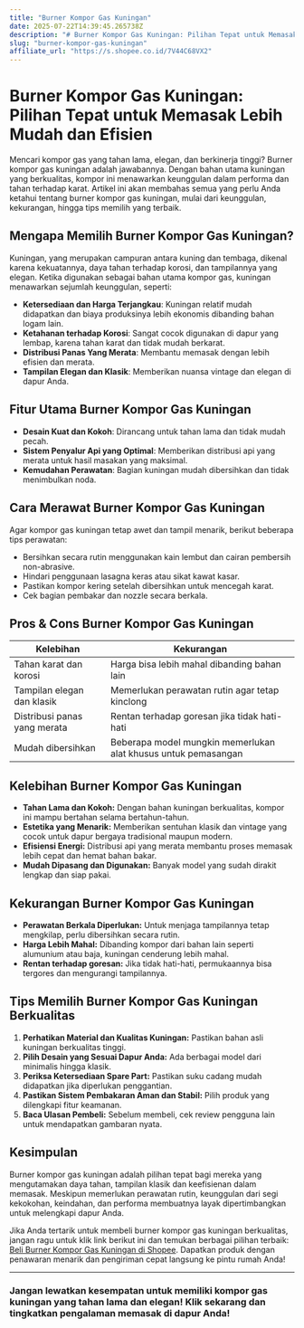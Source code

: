 ```yaml
---
title: "Burner Kompor Gas Kuningan"
date: 2025-07-22T14:39:45.265738Z
description: "# Burner Kompor Gas Kuningan: Pilihan Tepat untuk Memasak Lebih Mudah dan Efisien..."
slug: "burner-kompor-gas-kuningan"
affiliate_url: "https://s.shopee.co.id/7V44C68VX2"
---
```

# Burner Kompor Gas Kuningan: Pilihan Tepat untuk Memasak Lebih Mudah dan Efisien

Mencari kompor gas yang tahan lama, elegan, dan berkinerja tinggi? Burner kompor gas kuningan adalah jawabannya. Dengan bahan utama kuningan yang berkualitas, kompor ini menawarkan keunggulan dalam performa dan tahan terhadap karat. Artikel ini akan membahas semua yang perlu Anda ketahui tentang burner kompor gas kuningan, mulai dari keunggulan, kekurangan, hingga tips memilih yang terbaik.

## Mengapa Memilih Burner Kompor Gas Kuningan?

Kuningan, yang merupakan campuran antara kuning dan tembaga, dikenal karena kekuatannya, daya tahan terhadap korosi, dan tampilannya yang elegan. Ketika digunakan sebagai bahan utama kompor gas, kuningan menawarkan sejumlah keunggulan, seperti:

- **Ketersediaan dan Harga Terjangkau**: Kuningan relatif mudah didapatkan dan biaya produksinya lebih ekonomis dibanding bahan logam lain.
- **Ketahanan terhadap Korosi**: Sangat cocok digunakan di dapur yang lembap, karena tahan karat dan tidak mudah berkarat.
- **Distribusi Panas Yang Merata**: Membantu memasak dengan lebih efisien dan merata.
- **Tampilan Elegan dan Klasik**: Memberikan nuansa vintage dan elegan di dapur Anda.

## Fitur Utama Burner Kompor Gas Kuningan

- **Desain Kuat dan Kokoh**: Dirancang untuk tahan lama dan tidak mudah pecah.
- **Sistem Penyalur Api yang Optimal**: Memberikan distribusi api yang merata untuk hasil masakan yang maksimal.
- **Kemudahan Perawatan**: Bagian kuningan mudah dibersihkan dan tidak menimbulkan noda.

## Cara Merawat Burner Kompor Gas Kuningan

Agar kompor gas kuningan tetap awet dan tampil menarik, berikut beberapa tips perawatan:

- Bersihkan secara rutin menggunakan kain lembut dan cairan pembersih non-abrasive.
- Hindari penggunaan lasagna keras atau sikat kawat kasar.
- Pastikan kompor kering setelah dibersihkan untuk mencegah karat.
- Cek bagian pembakar dan nozzle secara berkala.

## Pros & Cons Burner Kompor Gas Kuningan

| Kelebihan | Kekurangan |
|------------------------------|-----------------------------|
| Tahan karat dan korosi | Harga bisa lebih mahal dibanding bahan lain |
| Tampilan elegan dan klasik | Memerlukan perawatan rutin agar tetap kinclong |
| Distribusi panas yang merata | Rentan terhadap goresan jika tidak hati-hati |
| Mudah dibersihkan | Beberapa model mungkin memerlukan alat khusus untuk pemasangan |

## Kelebihan Burner Kompor Gas Kuningan

- **Tahan Lama dan Kokoh:** Dengan bahan kuningan berkualitas, kompor ini mampu bertahan selama bertahun-tahun.
- **Estetika yang Menarik:** Memberikan sentuhan klasik dan vintage yang cocok untuk dapur bergaya tradisional maupun modern.
- **Efisiensi Energi:** Distribusi api yang merata membantu proses memasak lebih cepat dan hemat bahan bakar.
- **Mudah Dipasang dan Digunakan:** Banyak model yang sudah dirakit lengkap dan siap pakai.

## Kekurangan Burner Kompor Gas Kuningan

- **Perawatan Berkala Diperlukan:** Untuk menjaga tampilannya tetap mengkilap, perlu dibersihkan secara rutin.
- **Harga Lebih Mahal:** Dibanding kompor dari bahan lain seperti alumunium atau baja, kuningan cenderung lebih mahal.
- **Rentan terhadap goresan:** Jika tidak hati-hati, permukaannya bisa tergores dan mengurangi tampilannya.

## Tips Memilih Burner Kompor Gas Kuningan Berkualitas

1. **Perhatikan Material dan Kualitas Kuningan:** Pastikan bahan asli kuningan berkualitas tinggi.
2. **Pilih Desain yang Sesuai Dapur Anda:** Ada berbagai model dari minimalis hingga klasik.
3. **Periksa Ketersediaan Spare Part:** Pastikan suku cadang mudah didapatkan jika diperlukan penggantian.
4. **Pastikan Sistem Pembakaran Aman dan Stabil:** Pilih produk yang dilengkapi fitur keamanan.
5. **Baca Ulasan Pembeli:** Sebelum membeli, cek review pengguna lain untuk mendapatkan gambaran nyata.

## Kesimpulan

Burner kompor gas kuningan adalah pilihan tepat bagi mereka yang mengutamakan daya tahan, tampilan klasik dan keefisienan dalam memasak. Meskipun memerlukan perawatan rutin, keunggulan dari segi kekokohan, keindahan, dan performa membuatnya layak dipertimbangkan untuk melengkapi dapur Anda.

Jika Anda tertarik untuk membeli burner kompor gas kuningan berkualitas, jangan ragu untuk klik link berikut ini dan temukan berbagai pilihan terbaik: [Beli Burner Kompor Gas Kuningan di Shopee](https://s.shopee.co.id/7V44C68VX2). Dapatkan produk dengan penawaran menarik dan pengiriman cepat langsung ke pintu rumah Anda!

---

### Jangan lewatkan kesempatan untuk memiliki kompor gas kuningan yang tahan lama dan elegan! Klik sekarang dan tingkatkan pengalaman memasak di dapur Anda!
